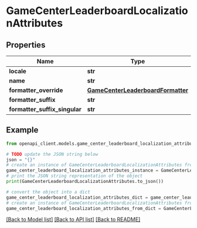 # GameCenterLeaderboardLocalizationAttributes


## Properties

Name | Type | Description | Notes
------------ | ------------- | ------------- | -------------
**locale** | **str** |  | [optional] 
**name** | **str** |  | [optional] 
**formatter_override** | [**GameCenterLeaderboardFormatter**](GameCenterLeaderboardFormatter.md) |  | [optional] 
**formatter_suffix** | **str** |  | [optional] 
**formatter_suffix_singular** | **str** |  | [optional] 

## Example

```python
from openapi_client.models.game_center_leaderboard_localization_attributes import GameCenterLeaderboardLocalizationAttributes

# TODO update the JSON string below
json = "{}"
# create an instance of GameCenterLeaderboardLocalizationAttributes from a JSON string
game_center_leaderboard_localization_attributes_instance = GameCenterLeaderboardLocalizationAttributes.from_json(json)
# print the JSON string representation of the object
print(GameCenterLeaderboardLocalizationAttributes.to_json())

# convert the object into a dict
game_center_leaderboard_localization_attributes_dict = game_center_leaderboard_localization_attributes_instance.to_dict()
# create an instance of GameCenterLeaderboardLocalizationAttributes from a dict
game_center_leaderboard_localization_attributes_from_dict = GameCenterLeaderboardLocalizationAttributes.from_dict(game_center_leaderboard_localization_attributes_dict)
```
[[Back to Model list]](../README.md#documentation-for-models) [[Back to API list]](../README.md#documentation-for-api-endpoints) [[Back to README]](../README.md)


